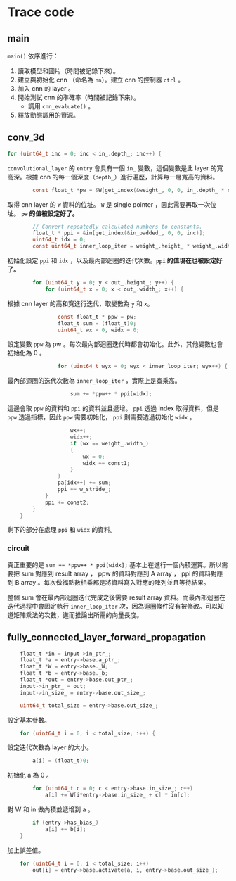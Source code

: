 # Trace code

## main

`main()` 依序進行：
1. 讀取模型和圖片（時間被記錄下來）。
2. 建立與初始化 cnn （命名為 `nn`）。建立 cnn 的控制器 `ctrl` 。
3. 加入 cnn 的 layer 。
4. 開始測試 cnn 的準確率（時間被記錄下來）。
    - 調用 `cnn_evaluate()` 。
5. 釋放動態調用的資源。

## conv_3d

```c
for (uint64_t inc = 0; inc < in_.depth_; inc++) {
```
`convolutional_layer` 的 `entry` 會具有一個 `in_` 變數，這個變數是此 layer 的寬高深。根據 cnn 的每一個深度（`depth_`）進行遍歷，計算每一層寬高的資料。

```c
        const float_t *pw = &W[get_index(&weight_, 0, 0, in_.depth_ * o + inc)];
```
取得 cnn layer 的 `W` 資料的位址。 `W` 是 single pointer ，因此需要再取一次位址。 **`pw` 的值被設定好了。**

```c
        // Convert repeatedly calculated numbers to constants.
        float_t * ppi = &in[get_index(&in_padded_, 0, 0, inc)];
        uint64_t idx = 0;
        const uint64_t inner_loop_iter = weight_.height_ * weight_.width_;
```
初始化設定 `ppi` 和 `idx` ，以及最內部迴圈的迭代次數。**`ppi` 的值現在也被設定好了。**

```c
        for (uint64_t y = 0; y < out_.height_; y++) {
            for (uint64_t x = 0; x < out_.width_; x++) {
```
根據 cnn layer 的高和寬進行迭代，取變數為 `y` 和 `x`。

```c
                const float_t * ppw = pw;
                float_t sum = (float_t)0;
                uint64_t wx = 0, widx = 0;
```
設定變數 `ppw` 為 pw 。每次最內部迴圈迭代時都會初始化。此外，其他變數也會初始化為 0 。

```c
                for (uint64_t wyx = 0; wyx < inner_loop_iter; wyx++) {
```
最內部迴圈的迭代次數為 `inner_loop_iter` ，實際上是寬乘高。

```c
                    sum += *ppw++ * ppi[widx];
```
這邊會取 `ppw` 的資料和 `ppi` 的資料並且遞增。 `ppi` 透過 index 取得資料，但是 `ppw` 透過指標，因此 `ppw` 需要初始化， `ppi` 則需要透過初始化 `widx` 。

```c
                    wx++;
                    widx++;
                    if (wx == weight_.width_)
                    {
                        wx = 0;
                        widx += const1;
                    }
                }
                pa[idx++] += sum;
                ppi += w_stride_;
            }
            ppi += const2;
        }
    }
```
剩下的部分在處理 `ppi` 和 `widx` 的資料。

### circuit

真正重要的是 `sum += *ppw++ * ppi[widx];` 基本上在進行一個內積運算。所以需要把 sum 對應到 result array ， ppw 的資料對應到 A array ， ppi 的資料對應到 B array 。每次做福點數相乘都是將資料寫入對應的陣列並且等待結果。

整個 sum 會在最內部迴圈迭代完成之後需要 result array 資料。而最內部迴圈在迭代過程中會固定執行 `inner_loop_iter` 次，因為迴圈條件沒有被修改。可以知道矩陣乘法的次數，進而推論出所需的向量長度。

## fully_connected_layer_forward_propagation

```c
    float_t *in = input->in_ptr_;
    float_t *a = entry->base.a_ptr_;
    float_t *W = entry->base._W;
    float_t *b = entry->base._b;
    float_t *out = entry->base.out_ptr_;
    input->in_ptr_ = out;
    input->in_size_ = entry->base.out_size_;

    uint64_t total_size = entry->base.out_size_;
```
設定基本參數。

```c
    for (uint64_t i = 0; i < total_size; i++) {
```
設定迭代次數為 layer 的大小。

```c
        a[i] = (float_t)0;
```
初始化 a 為 0 。

```c
        for (uint64_t c = 0; c < entry->base.in_size_; c++)
            a[i] += W[i*entry->base.in_size_ + c] * in[c];
```
對 W 和 in 做內積並遞增到 a 。

```c
        if (entry->has_bias_)
            a[i] += b[i];
    }
```
加上誤差值。

```c
    for (uint64_t i = 0; i < total_size; i++)
        out[i] = entry->base.activate(a, i, entry->base.out_size_);
```